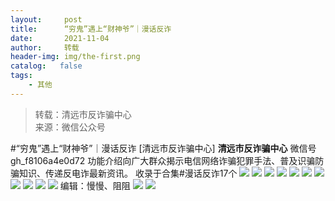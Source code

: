 ```yaml
---
layout:     post
title:      “穷鬼”遇上“财神爷”｜漫话反诈
date:       2021-11-04
author:     转载
header-img: img/the-first.png
catalog:   false
tags:
    - 其他
---
```


<blockquote><p>转载：清远市反诈骗中心<br>
来源：微信公众号</p></blockquote>

#“穷鬼”遇上“财神爷”｜漫话反诈
[清远市反诈骗中心]
**清远市反诈骗中心**
微信号gh_f8106a4e0d72
功能介绍向广大群众揭示电信网络诈骗犯罪手法、普及识骗防骗知识、传递反电诈最新资讯。
收录于合集#漫话反诈17个
![]({{site.baseurl}}/postimg/3CxTSiafadcic5zyXUfbXLUClzlpaoknCpV4bErPg2kuuS97hoJJbNCtFOVZ9X0j5W26HDaregC5kibiaLGl8CPr9A.gif)
![]({{site.baseurl}}/postimg/3CxTSiafadc9MRQ9aaicXzyjkP7FXgIMCaFxD13jEgz7obsLHyNseRkYsaM4icicEE1Q5BpgYDTANFJbBW1t77rN0Q.gif)
![]({{site.baseurl}}/postimg/3CxTSiafadc8cqwestQRxwG8t9Pus4WZbiaiazREzY0gia0CMaaAuiaZg5ogBnpUCrDv0Mv5K3QXd0yArMvvX3YN1Nw.jpeg)
![]({{site.baseurl}}/postimg/3CxTSiafadc9MRQ9aaicXzyjkP7FXgIMCaMWKSlnbsrysbyYQqUWNW6pFI2c8t0hRX1Ca1ADTbBARQ7wOlhOqTqg.gif)
![]({{site.baseurl}}/postimg/3CxTSiafadc8cqwestQRxwG8t9Pus4WZbPeicfSFaQQ212oMIBHSVHx6CG9wz5NLtTsiaqc9KjbMuwuaLg43teuhA.png)
![]({{site.baseurl}}/postimg/3CxTSiafadc9MRQ9aaicXzyjkP7FXgIMCaVLxTEC22hk6lhrJWPFezMXUTEeqsaX3ZHtibiay6g55weD2ankXLFYkg.gif)
![]({{site.baseurl}}/postimg/3CxTSiafadc9MRQ9aaicXzyjkP7FXgIMCa6A3iamlcZh2oq1RibuLL6rMpGklEiafO1gVRQ9RdejaAeWHuh7JXdCInQ.gif)
![]({{site.baseurl}}/postimg/3CxTSiafadc9MRQ9aaicXzyjkP7FXgIMCaUc1LHdqFpqibS1KQVn1POYImYmDcrvNSBEtzibcJzjsoiaoicWtXSqYj4A.gif)
![]({{site.baseurl}}/postimg/3CxTSiafadc9MRQ9aaicXzyjkP7FXgIMCaR3abm9RAtmiar5O4U03qwfiaFD7UxQ0hDCiaCthCDibFCxjJeVrrlGGUKg.gif)
![]({{site.baseurl}}/postimg/3CxTSiafadc9MRQ9aaicXzyjkP7FXgIMCaHgK0yzFT4hz7mHic9VxF5Umtiab4sTCBBvl3Czh015Y4Kj3cDSjAlYmA.gif)
![]({{site.baseurl}}/postimg/3CxTSiafadc9MRQ9aaicXzyjkP7FXgIMCak4FAiaSqjWBhWwmpLYd0MSgH1rpW8ySSZ1dEDR2kPPhPpOnCeuRzmeA.gif)
编辑：慢慢、阻阻
![]({{site.baseurl}}/postimg/SUycX2yckdJ5YVVCpDYl0c5CbMTO3KgBTesbSxe5zKHlm2GQsTWAFTgswCXscN6Y9vuJHFcE77orSK7ClzYOdg.jpeg)
![]({{site.baseurl}}/postimg/3CxTSiafadcic5zyXUfbXLUClzlpaoknCpErldQhhamfG7KH1qHGrr3icT9iaAoE1B4noSO7EewO2k8fys5pMuaoog.gif)
